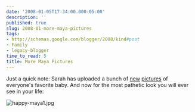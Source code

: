 ```yaml
---
date: '2008-01-05T17:34:00.000-05:00'
description: ''
published: true
slug: 2008-01-more-maya-pictures
tags:
- http://schemas.google.com/blogger/2008/kind#post
- Family
- legacy-blogger
time_to_read: 5
title: More Maya Pictures
---
```


Just a quick note: Sarah has uploaded a bunch of <a href="/gallery2/v/MayaGraceFirstDays/?g2_page=5">new</a> <a href="/gallery2/v/MayaGraceFirstDays/?g2_page=6">pictures</a> of everyone's favorite baby. And now for the most pathetic look you will ever see in your life:



![happy-maya1.jpg](happy-maya1.jpg)
